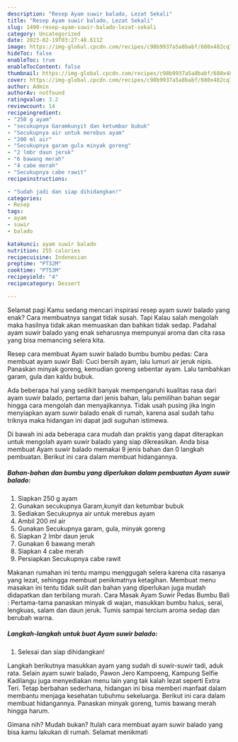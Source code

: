 ```yaml
---
description: "Resep Ayam suwir balado, Lezat Sekali"
title: "Resep Ayam suwir balado, Lezat Sekali"
slug: 1490-resep-ayam-suwir-balado-lezat-sekali
category: Uncategorized
date: 2023-02-19T03:27:48.611Z
image: https://img-global.cpcdn.com/recipes/c98b9937a5a8babf/680x482cq70/ayam-suwir-balado-foto-resep-utama.jpg
hideToc: false
enableToc: true
enableTocContent: false
thumbnail: https://img-global.cpcdn.com/recipes/c98b9937a5a8babf/680x482cq70/ayam-suwir-balado-foto-resep-utama.jpg
cover: https://img-global.cpcdn.com/recipes/c98b9937a5a8babf/680x482cq70/ayam-suwir-balado-foto-resep-utama.jpg
author: Admin
authorAv: notfound
ratingvalue: 3.2
reviewcount: 14
recipeingredient:
- "250 g ayam"
- "secukupnya Garamkunyit dan ketumbar bubuk"
- "Secukupnya air untuk merebus ayam"
- "200 ml air"
- "Secukupnya garam gula minyak goreng"
- "2 lmbr daun jeruk"
- "6 bawang merah"
- "4 cabe merah"
- "Secukupnya cabe rawit"
recipeinstructions:

- "Sudah jadi dan siap dihidangkan!"
categories:
- Resep
tags:
- ayam
- suwir
- balado

katakunci: ayam suwir balado 
nutrition: 255 calories
recipecuisine: Indonesian
preptime: "PT32M"
cooktime: "PT53M"
recipeyield: "4"
recipecategory: Dessert

---
```



Selamat pagi Kamu sedang mencari inspirasi resep ayam suwir balado yang enak? Cara membuatnya sangat tidak susah. Tapi Kalau salah mengolah maka hasilnya tidak akan memuaskan dan bahkan tidak sedap. Padahal ayam suwir balado yang enak seharusnya mempunyai aroma dan cita rasa yang bisa memancing selera kita.


Resep cara membuat Ayam suwir balado bumbu bumbu pedas: Cara membuat ayam suwir Bali: Cuci bersih ayam, lalu lumuri air jeruk nipis. Panaskan minyak goreng, kemudian goreng sebentar ayam. Lalu tambahkan garam, gula dan kaldu bubuk.

Ada beberapa hal yang sedikit banyak mempengaruhi kualitas rasa dari ayam suwir balado, pertama dari jenis bahan, lalu pemilihan bahan segar hingga cara mengolah dan menyajikannya. Tidak usah pusing jika ingin menyiapkan ayam suwir balado enak di rumah, karena asal sudah tahu triknya maka hidangan ini dapat jadi suguhan istimewa.


Di bawah ini ada beberapa cara mudah dan praktis yang dapat diterapkan untuk mengolah ayam suwir balado yang siap dikreasikan. Anda bisa membuat Ayam suwir balado memakai 9 jenis bahan dan 0 langkah pembuatan. Berikut ini cara dalam membuat hidangannya.

<!--inarticleads1-->

##### Bahan-bahan dan bumbu yang diperlukan dalam pembuatan Ayam suwir balado:

1. Siapkan 250 g ayam
1. Gunakan secukupnya Garam,kunyit dan ketumbar bubuk
1. Sediakan Secukupnya air untuk merebus ayam
1. Ambil 200 ml air
1. Gunakan Secukupnya garam, gula, minyak goreng
1. Siapkan 2 lmbr daun jeruk
1. Gunakan 6 bawang merah
1. Siapkan 4 cabe merah
1. Persiapkan Secukupnya cabe rawit


Makanan rumahan ini tentu mampu menggugah selera karena cita rasanya yang lezat, sehingga membuat penikmatnya ketagihan. Membuat menu masakan ini tentu tidak sulit dan bahan yang diperlukan juga mudah didapatkan dan terbilang murah. Cara Masak Ayam Suwir Pedas Bumbu Bali : Pertama-tama panaskan minyak di wajan, masukkan bumbu halus, serai, lengkuas, salam dan daun jeruk. Tumis sampai tercium aroma sedap dan berubah warna. 

<!--inarticleads2-->

##### Langkah-langkah untuk buat Ayam suwir balado:


1. Selesai dan siap dihidangkan!

Langkah berikutnya masukkan ayam yang sudah di suwir-suwir tadi, aduk rata. Selain ayam suwir balado, Pawon Jero Kampoeng, Kampung Selfie Kadilangu juga menyediakan menu lain yang tak kalah lezat seperti Extra Teri. Tetap berbahan sederhana, hidangan ini bisa memberi manfaat dalam membantu menjaga kesehatan tubuhmu sekeluarga. Berikut ini cara dalam membuat hidangannya. Panaskan minyak goreng, tumis bawang merah hingga harum. 

Gimana nih? Mudah bukan? Itulah cara membuat ayam suwir balado yang bisa kamu lakukan di rumah. Selamat menikmati
